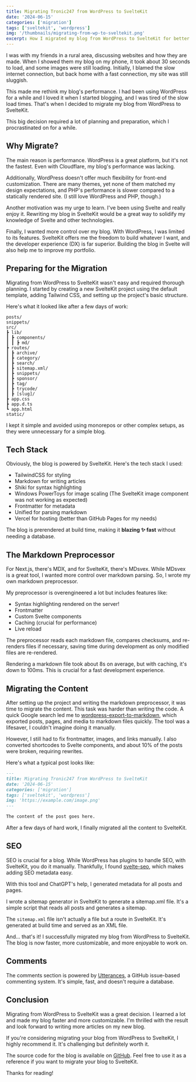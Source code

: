 ```yaml
---
title: Migrating Tronic247 from WordPress to SvelteKit
date: '2024-06-15'
categories: ['migration']
tags: ['sveltekit', 'wordpress']
img: '/thumbnails/migrating-from-wp-to-sveltekit.png'
excerpt: How I migrated my blog from WordPress to SvelteKit for better performance and flexibility.
---
```


I was with my friends in a rural area, discussing websites and how they are made. When I showed them my blog on my phone, it took about 30 seconds to load, and some images were still loading. Initially, I blamed the slow internet connection, but back home with a fast connection, my site was still sluggish.

This made me rethink my blog's performance. I had been using WordPress for a while and I loved it when I started blogging, and I was tired of the slow load times. That's when I decided to migrate my blog from WordPress to SvelteKit.

This big decision required a lot of planning and preparation, which I procrastinated on for a while.

## Why Migrate?

The main reason is performance. WordPress is a great platform, but it's not the fastest. Even with Cloudflare, my blog's performance was lacking.

Additionally, WordPress doesn't offer much flexibility for front-end customization. There are many themes, yet none of them matched my design expectations, and PHP's performance is slower compared to a statically rendered site. (I still love WordPress and PHP, though.)

Another motivation was my urge to learn. I've been using Svelte and really enjoy it. Rewriting my blog in SvelteKit would be a great way to solidify my knowledge of Svelte and other technologies.

Finally, I wanted more control over my blog. With WordPress, I was limited to its features. SvelteKit offers me the freedom to build whatever I want, and the developer experience (DX) is far superior. Building the blog in Svelte will also help me to improve my portfolio.

## Preparing for the Migration

Migrating from WordPress to SvelteKit wasn't easy and required thorough planning. I started by creating a new SvelteKit project using the default template, adding Tailwind CSS, and setting up the project's basic structure.

Here's what it looked like after a few days of work:

```
posts/
snippets/
src/
┣ lib/
┃ ┣ components/
┃ ┃ ┣ md/
┣ routes/
┃ ┣ archive/
┃ ┣ category/
┃ ┣ search/
┃ ┣ sitemap.xml/
┃ ┣ snippets/
┃ ┣ sponsor/
┃ ┣ tag/
┃ ┣ trycode/
┃ ┣ [slug]/
┣ app.css
┣ app.d.ts
┗ app.html
static/
```

I kept it simple and avoided using monorepos or other complex setups, as they were unnecessary for a simple blog.

## Tech Stack

Obviously, the blog is powered by SvelteKit. Here's the tech stack I used:

- TailwindCSS for styling
- Markdown for writing articles
- Shiki for syntax highlighting
- Windows PowerToys for image scaling (The SvelteKit image component was not working as expected)
- Frontmatter for metadata
- Unified for parsing markdown
- Vercel for hosting (better than GitHub Pages for my needs)

The blog is prerendered at build time, making it **blazing ✨ fast** without needing a database.

## The Markdown Preprocessor

For Next.js, there's MDX, and for SvelteKit, there's MDsvex. While MDsvex is a great tool, I wanted more control over markdown parsing. So, I wrote my own markdown preprocessor.

My preprocessor is overengineered a lot but includes features like:

- Syntax highlighting rendered on the server!
- Frontmatter
- Custom Svelte components
- Caching (crucial for performance)
- Live reload

The preprocessor reads each markdown file, compares checksums, and re-renders files if necessary, saving time during development as only modified files are re-rendered.

Rendering a markdown file took about 8s on average, but with caching, it's down to 100ms. This is crucial for a fast development experience.

## Migrating the Content

After setting up the project and writing the markdown preprocessor, it was time to migrate the content. This task was harder than writing the code. A quick Google search led me to [wordpress-export-to-markdown](https://github.com/lonekorean/wordpress-export-to-markdown), which exported posts, pages, and media to markdown files quickly. The tool was a lifesaver, I couldn't imagine doing it manually.

However, I still had to fix frontmatter, images, and links manually. I also converted shortcodes to Svelte components, and about 10% of the posts were broken, requiring rewrites.

Here's what a typical post looks like:

```markdown:post.md
---
title: Migrating Tronic247 from WordPress to SvelteKit
date: '2024-06-15'
categories: ['migration']
tags: ['sveltekit', 'wordpress']
img: 'https://example.com/image.png'
---

The content of the post goes here.
```

After a few days of hard work, I finally migrated all the content to SvelteKit.

## SEO

SEO is crucial for a blog. While WordPress has plugins to handle SEO, with SvelteKit, you do it manually. Thankfully, I found [svelte-seo](https://github.com/artiebits/svelte-seo), which makes adding SEO metadata easy.

With this tool and ChatGPT's help, I generated metadata for all posts and pages.

I wrote a sitemap generator in SvelteKit to generate a sitemap.xml file. It's a simple script that reads all posts and generates a sitemap.

The `sitemap.xml` file isn't actually a file but a route in SvelteKit. It's generated at build time and served as an XML file.

And... that's it! I successfully migrated my blog from WordPress to SvelteKit. The blog is now faster, more customizable, and more enjoyable to work on.

## Comments

The comments section is powered by [Utterances](https://utteranc.es/), a GitHub issue-based commenting system. It's simple, fast, and doesn't require a database.

## Conclusion

Migrating from WordPress to SvelteKit was a great decision. I learned a lot and made my blog faster and more customizable. I'm thrilled with the result and look forward to writing more articles on my new blog.

If you're considering migrating your blog from WordPress to SvelteKit, I highly recommend it. It's challenging but definitely worth it.

The source code for the blog is available on [GitHub](https://github.com/Posandu/tronic247). Feel free to use it as a reference if you want to migrate your blog to SvelteKit.

Thanks for reading!
